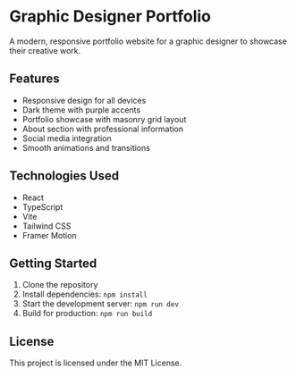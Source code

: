 # Graphic Designer Portfolio

A modern, responsive portfolio website for a graphic designer to showcase their creative work.

## Features

- Responsive design for all devices
- Dark theme with purple accents
- Portfolio showcase with masonry grid layout
- About section with professional information
- Social media integration
- Smooth animations and transitions

## Technologies Used

- React
- TypeScript
- Vite
- Tailwind CSS
- Framer Motion

## Getting Started

1. Clone the repository
2. Install dependencies: `npm install`
3. Start the development server: `npm run dev`
4. Build for production: `npm run build`

## License

This project is licensed under the MIT License.